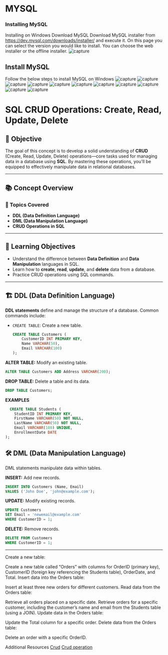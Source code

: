 # MYSQL
### Installing MySQL

Installing on Windows
Download MySQL
Download MySQL installer from https://dev.mysql.com/downloads/installer/ and execute it. On this page you can select the version you would like to install. You can choose the web installer or the offline installer.
![capture](https://github.com/eyobed7/MYSQL/blob/main/Capture1.PNG)

## Install MySQL
Follow the below steps to install MySQL on Windows
![capture](https://github.com/eyobed7/MYSQL/blob/main/Capture2.PNG)
![capture](https://github.com/eyobed7/MYSQL/blob/main/Capture3.PNG)
![capture](https://github.com/eyobed7/MYSQL/blob/main/Capture4.PNG)
![capture](https://github.com/eyobed7/MYSQL/blob/main/Capture5.PNG)
![capture](https://github.com/eyobed7/MYSQL/blob/main/Capture6.PNG)
![capture](https://github.com/eyobed7/MYSQL/blob/main/Capture7.PNG)
![capture](https://github.com/eyobed7/MYSQL/blob/main/Capture8.PNG)
![capture](https://github.com/eyobed7/MYSQL/blob/main/Capture9.PNG)
![capture](https://github.com/eyobed7/MYSQL/blob/main/Capture10.PNG)
![capture](https://github.com/eyobed7/MYSQL/blob/main/Capture11.PNG)
![capture](https://github.com/eyobed7/MYSQL/blob/main/Capture12.PNG)

# SQL CRUD Operations: Create, Read, Update, Delete

## 📘 Objective

The goal of this concept is to develop a solid understanding of **CRUD** (Create, Read, Update, Delete) operations—core tasks used for managing data in a database using **SQL**. By mastering these operations, you'll be equipped to effectively manipulate data in relational databases.

---

## 📚 Concept Overview

### 🔑 Topics Covered

- **DDL (Data Definition Language)**
- **DML (Data Manipulation Language)**
- **CRUD Operations in SQL**

---

## 🎯 Learning Objectives

- Understand the difference between **Data Definition** and **Data Manipulation** languages in SQL.
- Learn how to **create**, **read**, **update**, and **delete** data from a database.
- Practice CRUD operations using SQL commands.

---

## 🏗️ DDL (Data Definition Language)

**DDL statements** define and manage the structure of a database. Common commands include:

- `CREATE TABLE`: Create a new table.

  ```sql
  CREATE TABLE Customers (
      CustomerID INT PRIMARY KEY,
      Name VARCHAR(50),
      Email VARCHAR(100)
  );
  ```
**ALTER TABLE:** Modify an existing table.

```sql
ALTER TABLE Customers ADD Address VARCHAR(200);
```

**DROP TABLE:** Delete a table and its data.

```sql
DROP TABLE Customers;
```
**EXAMPLES**

```sql
  CREATE TABLE Students (
    StudentID INT PRIMARY KEY,
    FirstName VARCHAR(50) NOT NULL,
    LastName VARCHAR(50) NOT NULL,
    Email VARCHAR(100) UNIQUE,
    EnrollmentDate DATE
);

```
## 🛠️ DML (Data Manipulation Language)

DML statements manipulate data within tables.

**INSERT:** Add new records.

```sql
INSERT INTO Customers (Name, Email)
VALUES ('John Doe', 'john@example.com');
```
**UPDATE:** Modify existing records.

```sql
UPDATE Customers
SET Email = 'newemail@example.com'
WHERE CustomerID = 1;
```
**DELETE:** Remove records.

```sql
DELETE FROM Customers
WHERE CustomerID = 1;
```
---

Create a new table:

Create a new table called “Orders” with columns for OrderID (primary key), CustomerID (foreign key referencing the Students table), OrderDate, and Total.
Insert data into the Orders table:

Insert at least three new orders for different customers.
Read data from the Orders table:

Retrieve all orders placed on a specific date.
Retrieve orders for a specific customer, including the customer’s name and email from the Students table (using a JOIN).
Update data in the Orders table:

Update the Total column for a specific order.
Delete data from the Orders table:

Delete an order with a specific OrderID.

Additional Resources
[Crud](https://milnepublishing.geneseo.edu/themissinglink/chapter/chapter-41-mysql-crud-action/)
[Crud operation](https://retool.com/blog/crud-operations-sql)
